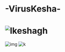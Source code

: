 # -VirusKesha-

![lkeshagh](https://user-images.githubusercontent.com/121637709/223223520-dfdd7b04-cb59-4e54-8cb6-60a14eaf83d7.png)
=========================================================================================================================================================================

![img](https://user-images.githubusercontent.com/121637709/223221827-53a400c0-da0d-47e6-a4e6-31070a84a357.png)
![k](https://user-images.githubusercontent.com/121637709/223221872-8a77a08d-0c8e-4677-bf02-cadb8c8058fa.png)

